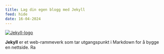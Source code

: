 ```yaml
---
title: Lag din egen blogg med Jekyll
feed: hide
date: 16-04-2024
---
```

[![Jekyll-logo](https://upload.wikimedia.org/wikipedia/commons/4/42/Jekyll_%28software%29_Logo.png)](https://jekyllrb.com/)

**Jekyll** er et web-rammeverk som tar utgangspunkt i Markdown for å bygge en nettside. Ra
